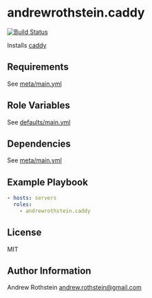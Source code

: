 andrewrothstein.caddy
=========
[![Build Status](https://travis-ci.org/andrewrothstein/ansible-caddy.svg?branch=master)](https://travis-ci.org/andrewrothstein/ansible-caddy)

Installs [caddy](https://github.com/caddyserver/caddy
)

Requirements
------------

See [meta/main.yml](meta/main.yml)

Role Variables
--------------

See [defaults/main.yml](defaults/main.yml)

Dependencies
------------

See [meta/main.yml](meta/main.yml)

Example Playbook
----------------

```yml
- hosts: servers
  roles:
    - andrewrothstein.caddy
```

License
-------

MIT

Author Information
------------------

Andrew Rothstein <andrew.rothstein@gmail.com>
